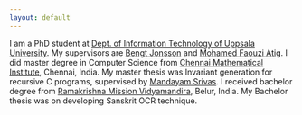 ```yaml
---
layout: default
---
```


I am a PhD student at [Dept. of Information Technology of Uppsala University](https://www.it.uu.se). My supervisors are [Bengt Jonsson](https://user.it.uu.se/~bengt/) and [Mohamed Faouzi Atig](https://www.katalog.uu.se/profile/?id=N10-529). I did master degree in Computer Science from [Chennai Mathematical Institute](cmi.ac.in), Chennai, India. My master thesis was Invariant generation for recursive C programs, supervised by [Mandayam Srivas](https://www.cmi.ac.in/~mksrivas/). I received bachelor degree from [Ramakrishna Mission Vidyamandira](https://vidyamandira.ac.in/), Belur, India. My Bachelor thesis was on developing Sanskrit OCR technique.
